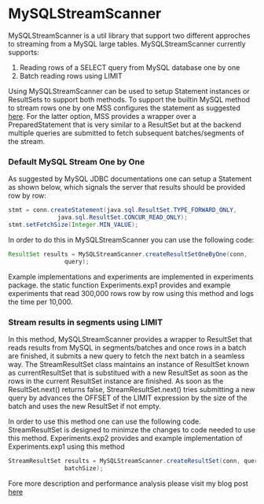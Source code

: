 # MySQLStreamScanner

MySQLStreamScanner is a util library that support two different approches to streaming from a MySQL large tables. MySQLStreamScanner currently supports:

1. Reading rows of a SELECT query from MySQL database one by one 
2. Batch reading rows using LIMIT 


Using MySQLStreamScanner can be used to setup Statement instances or ResultSets to support both methods. To support the builtin MySQL method to stream rows one by one MSS configures the statement as suggested [here](https://dev.mysql.com/doc/connector-j/5.1/en/connector-j-reference-implementation-notes.html). For the latter option, MSS provides a wrapper over a PreparedStatement that is very similar to a ResultSet but at the backend multiple queries are submitted to fetch subsequent batches/segments of the stream.

### Default MySQL Stream One by One

As suggested by MySQL JDBC documentations one can setup a Statement as shown below, which signals the server that results should be provided row by row:

```java
stmt = conn.createStatement(java.sql.ResultSet.TYPE_FORWARD_ONLY,
              java.sql.ResultSet.CONCUR_READ_ONLY);
stmt.setFetchSize(Integer.MIN_VALUE);
```

In order to do this in MySQLStreamScanner you can use the following code:

```java
ResultSet results = MySQLStreamScanner.createResultSetOneByOne(conn,
				query);
```

Example implementations and experiments are implemented in experiments package. the static function Experiments.exp1 provides and example experiments that read 300,000 rows row by row using this method and logs the time per 10,000.

### Stream results in segments using LIMIT

In this method, MySQLStreamScanner provides a wrapper to ResultSet that reads results from MySQL in segments/batches and once rows in a batch are finished, it submits a new query to fetch the next batch in a seamless way. The StreamResultSet class maintains an instance of ResultSet known as currentResultSet that is substitued with a new ResultSet as soon as the rows in the current ResultSet instance are finished. As soon as the ResultSet.next() returns false, StreamResultSet.next() tries submitting a new query by advances the OFFSET of the LIMIT expression by the size of the batch and uses the new ResultSet if not empty.

In order to use this method one can use the following code. StreamResultSet is designed to minimze the changes to code needed to use this method. Experiments.exp2 provides and example implementation of Experiments.exp1 using this method

```java
StreamResultSet results = MySQLStreamScanner.createResultSet(conn, query,
				batchSize);
```

Fore more description and performance analysis please visit my blog post [here]()


